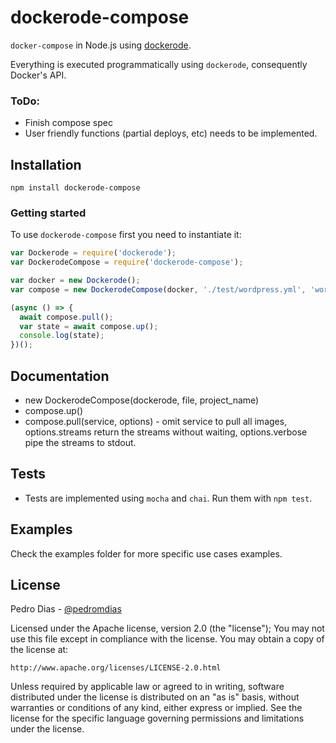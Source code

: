 # dockerode-compose

`docker-compose` in Node.js using [dockerode](https://github.com/apocas/dockerode).

Everything is executed programmatically using `dockerode`, consequently Docker's API.


### ToDo:
* Finish compose spec
* User friendly functions (partial deploys, etc) needs to be implemented.

## Installation

`npm install dockerode-compose`


### Getting started

To use `dockerode-compose` first you need to instantiate it:

``` js
var Dockerode = require('dockerode');
var DockerodeCompose = require('dockerode-compose');

var docker = new Dockerode();
var compose = new DockerodeCompose(docker, './test/wordpress.yml', 'wordpress');

(async () => {
  await compose.pull();
  var state = await compose.up();
  console.log(state);
})();
```

## Documentation
- new DockerodeCompose(dockerode, file, project_name)
- compose.up()
- compose.pull(service, options) - omit service to pull all images, options.streams return the streams without waiting, options.verbose pipe the streams to stdout.

## Tests

 * Tests are implemented using `mocha` and `chai`. Run them with `npm test`.

## Examples

Check the examples folder for more specific use cases examples.

## License

Pedro Dias - [@pedromdias](https://twitter.com/pedromdias)

Licensed under the Apache license, version 2.0 (the "license"); You may not use this file except in compliance with the license. You may obtain a copy of the license at:

    http://www.apache.org/licenses/LICENSE-2.0.html

Unless required by applicable law or agreed to in writing, software distributed under the license is distributed on an "as is" basis, without warranties or conditions of any kind, either express or implied. See the license for the specific language governing permissions and limitations under the license.
